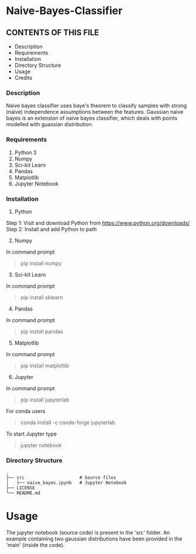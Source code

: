 # Naive-Bayes-Classifier

## CONTENTS OF THIS FILE

* Description
* Requirements
* Installation
* Directory Structure
* Usage
* Credits


### Description 
Naive bayes classifier uses baye's theorem to classify samples with strong (naïve) independence assumptions between the features. Gaussian naive bayes is an extension of naive bayes classifier, which deals with points modelled with guassian distribution.

### Requirements

1. Python 3
2. Numpy
3. Sci-kit Learn
4. Pandas
5. Matplotlib
6. Jupyter Notebook

### Installation

1. Python

Step 1: Visit and download Python from https://www.python.org/downloads/
Step 2: Install and add Python to path

2. Numpy

In command prompt
> pip install numpy

3. Sci-kit Learn

In command prompt
> pip install sklearn

4. Pandas

In command prompt
> pip install pandas

5. Matplotlib

In command prompt
> pip install matplotlib

6. Jupyter

In command prompt
>pip install jupyterlab

For conda users
>conda install -c conda-forge jupyterlab

To start Jupyter type 
>jupyter notebook

### Directory Structure
    .
    ├── src                     # Source files
    │   ├── naive_bayes.ipynb   # Jupyter Notebook
    ├── LICENSE
    └── README.md


# Usage

The jupyter notebook (source code) is present in the 'src' folder. An example containing two gaussian distributions have been provided in the 'main' (inside the code). 
